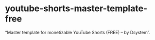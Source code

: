 # youtube-shorts-master-template-free
“Master template for monetizable YouTube Shorts (FREE) – by Dsystem”.
